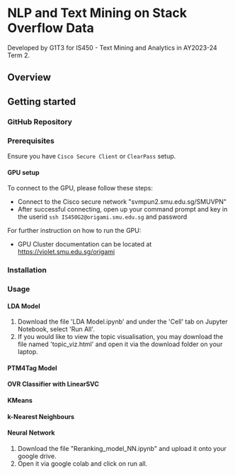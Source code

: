 # NLP and Text Mining on Stack Overflow Data
Developed by G1T3 for IS450 - Text Mining and Analytics in AY2023-24 Term 2.

## Overview

## Getting started
### GitHub Repository

### Prerequisites
Ensure you have `Cisco Secure Client` or `ClearPass` setup.

#### GPU setup
To connect to the GPU, please follow these steps:
- Connect to the Cisco secure network "svmpun2.smu.edu.sg/SMUVPN"
- After successful connecting, open up your command prompt and key in the userid `ssh IS450G2@origami.smu.edu.sg` and password

For further instruction on how to run the GPU:
- GPU Cluster documentation can be located at https://violet.smu.edu.sg/origami

### Installation

### Usage
#### LDA Model
1. Download the file 'LDA Model.ipynb' and under the 'Cell' tab on Jupyter Notebook, select 'Run All'.
2. If you would like to view the topic visualisation, you may download the file named 'topic_viz.html' and open it via the download folder on your laptop.

#### PTM4Tag Model

#### OVR Classifier with LinearSVC

#### KMeans 

#### k-Nearest Neighbours

#### Neural Network
1. Download the file "Reranking_model_NN.ipynb" and upload it onto your google drive.
2. Open it via google colab and click on run all.
